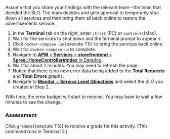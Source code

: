 Assume that you share your findings with the relevant team--the team that decided the SLO. The team decides and gets approval to temporarily shut down all services and then bring them all back online to restore the advertisements service.

1. In the **Terminal** tab on the right, enter `ctrl+C` (PC) or `control+C`(Mac).
2. Wait for the services to shut down and the terminal prompt to appear `$`.
3. Click `docker-compose up`{{execute T1}} to bring the services back online.
4. Wait for `docker-compose up` to complete. 
5. Navigate to <a href="https://app.datadoghq.com/apm/resource/storefrontend/rack.request/69d105fa043dba7f" target="_datadog">**APM** > **Services** > **storefrontend** > **Spree::HomeController#index** in Datadog</a>. 
6. Wait for about 2 minutes. You may need to refresh the page.
7. Notice that there is no new error data being added to the **Total Requests** and **Total Errors** graphs.
8. Navigate to <a href="https://app.datadoghq.com/slo" target="_datadog">**Monitor** > **Service Level Objectives**</a> and select the SLO you created in Step 2.

With time, the error budget will start to recover. You may have to wait a few minutes to see the change. 

### **Assessment**
Click `grademe`{{execute T3}} to receive a grade for this activity. (This command runs in Terminal 3.)